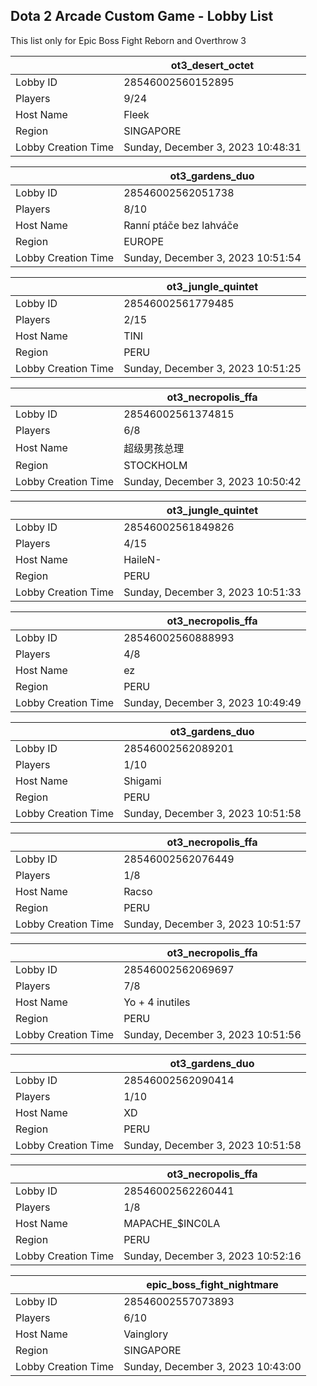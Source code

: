 ## Dota 2 Arcade Custom Game - Lobby List

This list only for Epic Boss Fight Reborn and Overthrow 3

|  | ot3_desert_octet |
| ------ | ------ |
| Lobby ID | 28546002560152895 |
| Players | 9/24 |
| Host Name | Fleek |
| Region | SINGAPORE |
| Lobby Creation Time | Sunday, December 3, 2023 10:48:31 |


|  | ot3_gardens_duo |
| ------ | ------ |
| Lobby ID | 28546002562051738 |
| Players | 8/10 |
| Host Name | Ranní ptáče bez lahváče |
| Region | EUROPE |
| Lobby Creation Time | Sunday, December 3, 2023 10:51:54 |


|  | ot3_jungle_quintet |
| ------ | ------ |
| Lobby ID | 28546002561779485 |
| Players | 2/15 |
| Host Name | TINI |
| Region | PERU |
| Lobby Creation Time | Sunday, December 3, 2023 10:51:25 |


|  | ot3_necropolis_ffa |
| ------ | ------ |
| Lobby ID | 28546002561374815 |
| Players | 6/8 |
| Host Name | 超级男孩总理 |
| Region | STOCKHOLM |
| Lobby Creation Time | Sunday, December 3, 2023 10:50:42 |


|  | ot3_jungle_quintet |
| ------ | ------ |
| Lobby ID | 28546002561849826 |
| Players | 4/15 |
| Host Name | HaileN- |
| Region | PERU |
| Lobby Creation Time | Sunday, December 3, 2023 10:51:33 |


|  | ot3_necropolis_ffa |
| ------ | ------ |
| Lobby ID | 28546002560888993 |
| Players | 4/8 |
| Host Name | ez |
| Region | PERU |
| Lobby Creation Time | Sunday, December 3, 2023 10:49:49 |


|  | ot3_gardens_duo |
| ------ | ------ |
| Lobby ID | 28546002562089201 |
| Players | 1/10 |
| Host Name | Shigami |
| Region | PERU |
| Lobby Creation Time | Sunday, December 3, 2023 10:51:58 |


|  | ot3_necropolis_ffa |
| ------ | ------ |
| Lobby ID | 28546002562076449 |
| Players | 1/8 |
| Host Name | Racso |
| Region | PERU |
| Lobby Creation Time | Sunday, December 3, 2023 10:51:57 |


|  | ot3_necropolis_ffa |
| ------ | ------ |
| Lobby ID | 28546002562069697 |
| Players | 7/8 |
| Host Name | Yo  + 4 inutiles |
| Region | PERU |
| Lobby Creation Time | Sunday, December 3, 2023 10:51:56 |


|  | ot3_gardens_duo |
| ------ | ------ |
| Lobby ID | 28546002562090414 |
| Players | 1/10 |
| Host Name | XD |
| Region | PERU |
| Lobby Creation Time | Sunday, December 3, 2023 10:51:58 |


|  | ot3_necropolis_ffa |
| ------ | ------ |
| Lobby ID | 28546002562260441 |
| Players | 1/8 |
| Host Name | MAPACHE_$INC0LA |
| Region | PERU |
| Lobby Creation Time | Sunday, December 3, 2023 10:52:16 |


|  | epic_boss_fight_nightmare |
| ------ | ------ |
| Lobby ID | 28546002557073893 |
| Players | 6/10 |
| Host Name | Vainglory |
| Region | SINGAPORE |
| Lobby Creation Time | Sunday, December 3, 2023 10:43:00 |


